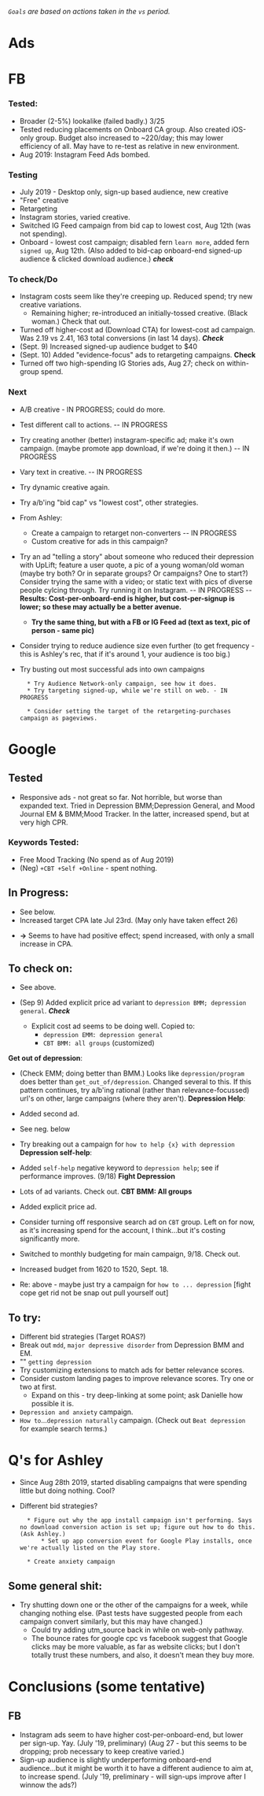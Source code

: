 *`Goals` are based on actions taken in the `vs` period.*

# Ads

# FB

### Tested:
* Broader (2-5%) lookalike (failed badly.)
3/25
* Tested reducing placements on Onboard CA group. Also created iOS-only group. Budget also increased to ~220/day; this may lower efficiency of all. May have to re-test as relative in new environment. 
* Aug 2019: Instagram Feed Ads bombed. 

### Testing

* July 2019 - Desktop only, sign-up based audience, new creative
* "Free" creative
* Retargeting
* Instagram stories, varied creative. 
* Switched IG Feed campaign from bid cap to lowest cost, Aug 12th (was not spending).
* Onboard - lowest cost campaign; disabled fern `learn more`, added fern `signed up`, Aug 12th. (Also added to bid-cap onboard-end signed-up audience & clicked download audience.) ***check***

### To check/Do

* Instagram costs seem like they're creeping up. Reduced spend; try new creative variations. 
    * Remaining higher; re-introduced an initially-tossed creative. (Black woman.) Check that out. 
* Turned off higher-cost ad (Download CTA) for lowest-cost ad campaign. Was 2.19 vs 2.41, 163 total conversions (in last 14 days). ***Check***
* (Sept. 9) Increased signed-up audience budget to $40
* (Sept. 10) Added "evidence-focus" ads to retargeting campaigns. **Check**
* Turned off two high-spending IG Stories ads, Aug 27; check on within-group spend. 

### Next
* A/B creative - IN PROGRESS; could do more.
* Test different call to actions. -- IN PROGRESS
* Try creating another (better) instagram-specific ad; make it's own campaign. (maybe promote app download, if we're doing it then.) -- IN PROGRESS
* Vary text in creative. -- IN PROGRESS
* Try dynamic creative again.
* Try a/b'ing "bid cap" vs "lowest cost", other strategies. 
* From Ashley: 
	* Create a campaign to retarget non-converters -- IN PROGRESS 
	* Custom creative for ads in this campaign? 
* Try an ad "telling a story" about someone who reduced their depression with UpLift; feature a user quote, a pic of a young woman/old woman (maybe try both? Or in separate groups? Or campaigns? One to start?) Consider trying the same with a video; or static text with pics of diverse people cylcing through. Try running it on Instagram. -- IN PROGRESS -- **Results: Cost-per-onboard-end is higher, but cost-per-signup is lower; so these may actually be a better avenue.**
	* **Try the same thing, but with a FB or IG Feed ad (text as text, pic of person - same pic)**
* Consider trying to reduce audience size even further (to get frequency - this is Ashley's rec, that if it's around 1, your audience is too big.)
* Try busting out most successful ads into own campaigns


		* Try Audience Network-only campaign, see how it does.
		* Try targeting signed-up, while we're still on web. - IN PROGRESS

		* Consider setting the target of the retargeting-purchases campaign as pageviews. 


# Google

## Tested
* Responsive ads - not great so far. Not horrible, but worse than expanded text. Tried in Depression BMM;Depression General, and Mood Journal EM & BMM;Mood Tracker. In the latter, increased spend, but at very high CPR.
### Keywords Tested: 
* Free Mood Tracking (No spend as of Aug 2019)
* (Neg) `+CBT +Self +Online` - spent nothing.

## In Progress: 

* See below.
* Increased target CPA late Jul 23rd. (May only have taken effect 26)
- **->** Seems to have had positive effect; spend increased, with only a small increase in CPA.

## To check on: 

* See above. 

* (Sep 9) Added explicit price ad variant to `depression BMM; depression general`. ***Check***
   - Explicit cost ad seems to be doing well. Copied to: 
     * `depression EMM: depression general`
	 * `CBT BMM: all groups` (customized)


**Get out of depression**:
* (Check EMM; doing better than BMM.) Looks like `depression/program` does better than `get_out_of/depression`. Changed several to this. If this pattern continues, try a/b'ing rational (rather than relevance-focussed) url's on other, large campaigns (where they aren't).
**Depression Help**: 
 * Added second ad. 
 * See neg. below
 * Try breaking out a campaign for `how to help {x} with depression`
**Depression self-help**: 
* Added `self-help` negative keyword to `depression help`; see if performance improves. (9/18)
**Fight Depression**
* Lots of ad variants. Check out. 
**CBT BMM: All groups**
* Added explicit price ad. 
* Consider turning off responsive search ad on `CBT` group. Left on for now, as it's increasing spend for the account, I think...but it's costing significantly more. 

* Switched to monthly budgeting for main campaign, 9/18. Check out. 
* Increased budget from 1620 to 1520, Sept. 18. 
* Re: above - maybe just try a campaign for `how to ... depression` [fight cope get rid not be snap out pull yourself out]

## To try:

* Different bid strategies (Target ROAS?)
* Break out `mdd`, `major depressive disorder` from Depression BMM and EM.
* "" `getting depression`
* Try customizing extensions to match ads for better relevance scores. 
* Consider custom landing pages to improve relevance scores. Try one or two at first. 
	* Expand on this - try deep-linking at some point; ask Danielle how possible it is. 
* `Depression and anxiety` campaign. 
* `How to`...`depression naturally` campaign. (Check out `Beat depression` for example search terms.)
					



# Q's for Ashley

* Since Aug 28th 2019, started disabling campaigns that were spending little but doing nothing. Cool?
* Different bid strategies?








		* Figure out why the app install campaign isn't performing. Says no download conversion action is set up; figure out how to do this. (Ask Ashley.)
			* Set up app conversion event for Google Play installs, once we're actually listed on the Play store. 

		* Create anxiety campaign
		

## Some general shit:

* Try shutting down one or the other of the campaigns for a week, while changing nothing else. (Past tests have suggested people from each campaign convert similarly, but this may have changed.)
  * Could try adding utm_source back in while on web-only pathway.
  * The bounce rates for google cpc vs facebook suggest that Google clicks may be more valuable, as far as website clicks; but I don't totally trust these numbers, and also, it doesn't mean they buy more.  


# Conclusions (some tentative)


## FB
* Instagram ads seem to have higher cost-per-onboard-end, but lower per sign-up. Yay. (July '19, preliminary) (Aug 27 - but this seems to be dropping; prob necessary to keep creative varied.)
* Sign-up audience is slightly underperforming onboard-end audience...but it might be worth it to have a different audience to aim at, to increase spend. (July '19, preliminary - will sign-ups improve after I winnow the ads?)